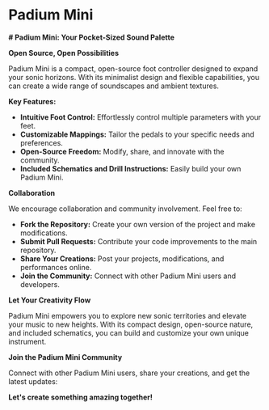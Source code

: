 # Padium Mini

**# Padium Mini: Your Pocket-Sized Sound Palette**

**Open Source, Open Possibilities**

Padium Mini is a compact, open-source foot controller designed to expand your sonic horizons. 
With its minimalist design and flexible capabilities, you can create a wide range of soundscapes and ambient textures.

**Key Features:**

* **Intuitive Foot Control:** Effortlessly control multiple parameters with your feet.
* **Customizable Mappings:** Tailor the pedals to your specific needs and preferences.
* **Open-Source Freedom:** Modify, share, and innovate with the community.
* **Included Schematics and Drill Instructions:** Easily build your own Padium Mini.

**Collaboration**

We encourage collaboration and community involvement. Feel free to:

* **Fork the Repository:** Create your own version of the project and make modifications.
* **Submit Pull Requests:** Contribute your code improvements to the main repository.
* **Share Your Creations:** Post your projects, modifications, and performances online.
* **Join the Community:** Connect with other Padium Mini users and developers.

**Let Your Creativity Flow**

Padium Mini empowers you to explore new sonic territories and elevate your music to new heights. 
With its compact design, open-source nature, and included schematics, you can build and customize your own unique instrument.

**Join the Padium Mini Community**

Connect with other Padium Mini users, share your creations, and get the latest updates:

**Let's create something amazing together!**
